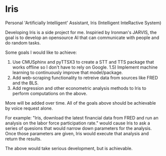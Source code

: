 # Iris
Personal 'Artificially Intelligent' Assistant, Iris (Intelligent InteRactive System)

Developing Iris is a side project for me. Inspiried by Ironman's JARVIS, the goal is to develop an opensource AI that can communicate with people and do random tasks. 

Some goals I would like to achieve:
1) Use CMUSphinx and pyTTSX3 to create a STT and TTS package that works offline so I don't have to rely on Google.
  1.5) Implement machine learning to continuously improve that model/package.
2) Add web-scraping functionality to retreive data from sources like FRED and the BLS.
3) Add regression and other econometric analysis methods to Iris to perform computations on the above.

More will be added over time. All of the goals above should be achievable by voice request alone. 

For example: "Iris, download the latest financial data from FRED and run an analysis on the labor force participation rate."
would cause Iris to ask a series of quesions that would narrow down parameters for the analysis. Once those parameters are 
given, Iris would execute that analysis and return the results.

The above would take serious development, but is achievable. 
